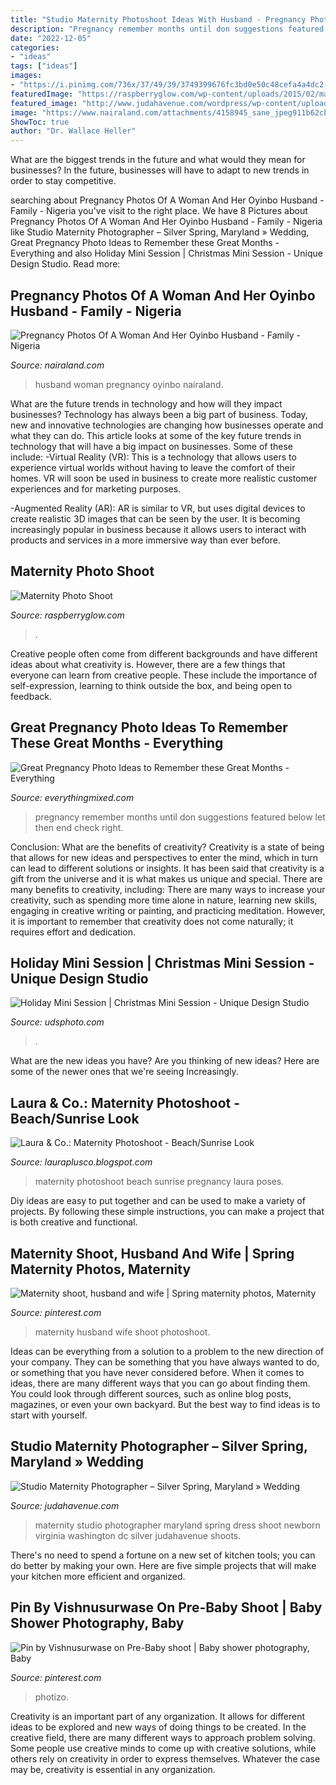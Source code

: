 ```yaml
---
title: "Studio Maternity Photoshoot Ideas With Husband - Pregnancy Photos Of A Woman And Her Oyinbo Husband"
description: "Pregnancy remember months until don suggestions featured below let then end check right"
date: "2022-12-05"
categories:
- "ideas"
tags: ["ideas"]
images:
- "https://i.pinimg.com/736x/37/49/39/3749399676fc3bd0e50c48cefa4a4dc2--maternity-shoots-maternity-pictures.jpg"
featuredImage: "https://raspberryglow.com/wp-content/uploads/2015/02/maternity-photo-shoot-13-682x1024.jpg"
featured_image: "http://www.judahavenue.com/wordpress/wp-content/uploads/2014/07/maternity-and-newborn-studio-washington-dc-maryland-virginia-1.jpg"
image: "https://www.nairaland.com/attachments/4158945_sane_jpeg911b62cbce606c976fb34249ebd68ded"
ShowToc: true
author: "Dr. Wallace Heller"
---
```



What are the biggest trends in the future and what would they mean for businesses?
In the future, businesses will have to adapt to new trends in order to stay competitive.

	

		
searching about Pregnancy Photos Of A Woman And Her Oyinbo Husband - Family - Nigeria you've visit to the right place. We have 8 Pictures about Pregnancy Photos Of A Woman And Her Oyinbo Husband - Family - Nigeria like Studio Maternity Photographer – Silver Spring, Maryland » Wedding, Great Pregnancy Photo Ideas to Remember these Great Months - Everything and also Holiday Mini Session | Christmas Mini Session - Unique Design Studio. Read more:
		
    
## Pregnancy Photos Of A Woman And Her Oyinbo Husband - Family - Nigeria

<img loading=lazy src="https://www.nairaland.com/attachments/4158945_sane_jpeg911b62cbce606c976fb34249ebd68ded" onerror="this.onerror=null;this.src='https://tse2.mm.bing.net/th?id=OIP.H6vXUQt2nVi4zz7QBLCGBAHaHb&amp;pid=15.1';" alt="Pregnancy Photos Of A Woman And Her Oyinbo Husband - Family - Nigeria">

_Source: nairaland.com_

>husband woman pregnancy oyinbo nairaland. 

	

What are the future trends in technology and how will they impact businesses?
Technology has always been a big part of business. Today, new and innovative technologies are changing how businesses operate and what they can do. This article looks at some of the key future trends in technology that will have a big impact on businesses. Some of these include:
-Virtual Reality (VR): This is a technology that allows users to experience virtual worlds without having to leave the comfort of their homes. VR will soon be used in business to create more realistic customer experiences and for marketing purposes.

-Augmented Reality (AR): AR is similar to VR, but uses digital devices to create realistic 3D images that can be seen by the user. It is becoming increasingly popular in business because it allows users to interact with products and services in a more immersive way than ever before.

    
## Maternity Photo Shoot

<img loading=lazy src="https://raspberryglow.com/wp-content/uploads/2015/02/maternity-photo-shoot-13-682x1024.jpg" onerror="this.onerror=null;this.src='https://tse3.mm.bing.net/th?id=OIP.yBhrVeJjREmgdMdApuSfyQHaLH&amp;pid=15.1';" alt="Maternity Photo Shoot">

_Source: raspberryglow.com_

>. 

	

Creative people often come from different backgrounds and have different ideas about what creativity is. However, there are a few things that everyone can learn from creative people. These include the importance of self-expression, learning to think outside the box, and being open to feedback.

    
## Great Pregnancy Photo Ideas To Remember These Great Months - Everything

<img loading=lazy src="http://www.everythingmixed.com/wp-content/uploads/pregnancy-photo-ideas-2.jpg" onerror="this.onerror=null;this.src='https://tse2.mm.bing.net/th?id=OIP.mr7pionPnO6X9h0ckDZl7AHaLH&amp;pid=15.1';" alt="Great Pregnancy Photo Ideas to Remember these Great Months - Everything">

_Source: everythingmixed.com_

>pregnancy remember months until don suggestions featured below let then end check right. 

	

Conclusion: What are the benefits of creativity?
Creativity is a state of being that allows for new ideas and perspectives to enter the mind, which in turn can lead to different solutions or insights. It has been said that creativity is a gift from the universe and it is what makes us unique and special. There are many benefits to creativity, including: 
There are many ways to increase your creativity, such as spending more time alone in nature, learning new skills, engaging in creative writing or painting, and practicing meditation. However, it is important to remember that creativity does not come naturally; it requires effort and dedication.

    
## Holiday Mini Session | Christmas Mini Session - Unique Design Studio

<img loading=lazy src="http://www.udsphoto.com/wp-content/uploads/2013/11/Children-Photography-children-kids-photographers-miami-children-south-florida-Holiday-session-christmas-happy-holidays-12-688x400.jpg" onerror="this.onerror=null;this.src='https://tse1.mm.bing.net/th?id=OIP.677NfEVoe5cq2aFIPRYvywHaET&amp;pid=15.1';" alt="Holiday Mini Session | Christmas Mini Session - Unique Design Studio">

_Source: udsphoto.com_

>. 

	

What are the new ideas you have?
Are you thinking of new ideas? Here are some of the newer ones that we're seeing Increasingly.

    
## Laura &amp; Co.: Maternity Photoshoot - Beach/Sunrise Look

<img loading=lazy src="http://2.bp.blogspot.com/-krsibrsN-Gc/VfdbCRk0_WI/AAAAAAAAAxc/OOXwqlsZ1Hs/s1600/BabyMudrichMaternity-4907.jpg" onerror="this.onerror=null;this.src='https://tse1.mm.bing.net/th?id=OIP.qsZl3o76vLu8xI4QHg1aoAHaLG&amp;pid=15.1';" alt="Laura &amp; Co.: Maternity Photoshoot - Beach/Sunrise Look">

_Source: lauraplusco.blogspot.com_

>maternity photoshoot beach sunrise pregnancy laura poses. 

	

Diy ideas are easy to put together and can be used to make a variety of projects. By following these simple instructions, you can make a project that is both creative and functional.

    
## Maternity Shoot, Husband And Wife | Spring Maternity Photos, Maternity

<img loading=lazy src="https://i.pinimg.com/736x/37/49/39/3749399676fc3bd0e50c48cefa4a4dc2--maternity-shoots-maternity-pictures.jpg" onerror="this.onerror=null;this.src='https://tse4.mm.bing.net/th?id=OIP.B1V0pomAEDbUW9mVLKMImQHaLH&amp;pid=15.1';" alt="Maternity shoot, husband and wife | Spring maternity photos, Maternity">

_Source: pinterest.com_

>maternity husband wife shoot photoshoot. 

	

Ideas can be everything from a solution to a problem to the new direction of your company. They can be something that you have always wanted to do, or something that you have never considered before. When it comes to ideas, there are many different ways that you can go about finding them. You could look through different sources, such as online blog posts, magazines, or even your own backyard. But the best way to find ideas is to start with yourself.

    
## Studio Maternity Photographer – Silver Spring, Maryland » Wedding

<img loading=lazy src="http://www.judahavenue.com/wordpress/wp-content/uploads/2014/07/maternity-and-newborn-studio-washington-dc-maryland-virginia-1.jpg" onerror="this.onerror=null;this.src='https://tse1.mm.bing.net/th?id=OIP.bM0CRdZEugf7BT_UO4w1OwHaLH&amp;pid=15.1';" alt="Studio Maternity Photographer – Silver Spring, Maryland » Wedding">

_Source: judahavenue.com_

>maternity studio photographer maryland spring dress shoot newborn virginia washington dc silver judahavenue shoots. 

	

There's no need to spend a fortune on a new set of kitchen tools; you can do better by making your own. Here are five simple projects that will make your kitchen more efficient and organized.

    
## Pin By Vishnusurwase On Pre-Baby Shoot | Baby Shower Photography, Baby

<img loading=lazy src="https://i.pinimg.com/736x/af/5c/86/af5c860949de5398bd94cb27e305e69b.jpg" onerror="this.onerror=null;this.src='https://tse4.mm.bing.net/th?id=OIP.whlgl1yBofiq_MeszOp9KgAAAA&amp;pid=15.1';" alt="Pin by Vishnusurwase on Pre-Baby shoot | Baby shower photography, Baby">

_Source: pinterest.com_

>photizo. 

	

Creativity is an important part of any organization. It allows for different ideas to be explored and new ways of doing things to be created. In the creative field, there are many different ways to approach problem solving. Some people use creative minds to come up with creative solutions, while others rely on creativity in order to express themselves. Whatever the case may be, creativity is essential in any organization.

